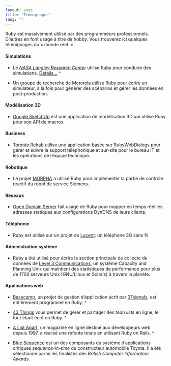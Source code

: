 ```yaml
---
layout: page
title: "Témoignages"
lang: fr
---
```


Ruby est massivement utilisé par des programmeurs professionnels.
D’autres en font usage à titre de hobby. Vous trouverez ici quelques
témoignages du « monde réel. »

#### Simulations

* Le [*NASA Langley Research Center*][1] utilise Ruby pour conduire des
  simulations. [Détails…][2]
^

* Un groupe de recherche de [Motorola][3] utilise Ruby pour écrire un
  simulateur, à la fois pour générer des scénarios et gérer les données
  en post-production.

#### Modélisation 3D

* [Google SketchUp][4] est une application de modélisation 3D qui
  utilise Ruby pour son API de macros.

#### Business

* [Toronto Rehab][5] utilise une application basée sur RubyWebDialogs
  pour gérer et suivre le support téléphonique et sur-site pour le
  bureau IT et les opérations de l’équipe technique.

#### Robotique

* Le projet [MORPHA][6] a utilisé Ruby pour implémenter la partie de
  contrôle réactif du robot de service Siemens.

#### Réseaux

* [Open Domain Server][7] fait usage de Ruby pour mapper en temps réel
  les adresses statiques aux configurations DynDNS de leurs clients.

#### Téléphonie

* Ruby est utilisé sur un projet de [Lucent][8]\: un téléphone 3G sans
  fil.

#### Administration système

* Ruby a été utilisé pour écrire la section principale de collecte de
  données de [Level 3 Communications][9], un système Capacity and
  Planning Unix qui maintient des statistiques de performance pour plus
  de 1700 serveurs Unix (GNU/Linux et Solaris) à travers la planète.

#### Applications web

* [Basecamp][10], un projet de gestion d’application écrit par
  [37signals][11], est entièrement programmé en Ruby.
^

* [43 Things][12] vous permet de gérer et partager des *todo lists* en
  ligne, le tout étant écrit en Ruby.
^

* [A List Apart][13], un magazine en ligne destiné aux développeurs web
  depuis 1997, a réalisé une refonte totale en utilisant Ruby on Rails.
^

* [Blue Sequence][14] est un des composants du système d’applications
  critiques *sequence-in-time* du constructeur automobile Toyota. Il a
  été sélectionné parmi les finalistes des *British Computer Information
  Awards*.



[1]: http://www.larc.nasa.gov/
[2]: http://www-106.ibm.com/developerworks/linux/library/l-oslab/
[3]: http://www.motorola.com
[4]: http://www.sketchup.com/
[5]: http://www.torontorehab.on.ca/
[6]: http://www.morpha.de/php_e/
[7]: http://ods.org/
[8]: http://www.lucent.com/
[9]: http://www.level3.com/
[10]: http://www.basecamphq.com
[11]: http://www.37signals.com
[12]: http://www.43things.com
[13]: http://www.alistapart.com
[14]: http://www.bluefountain.com/casestudies/bfs-deliver-a-2nd-sequence-production-system-for-toyota/
